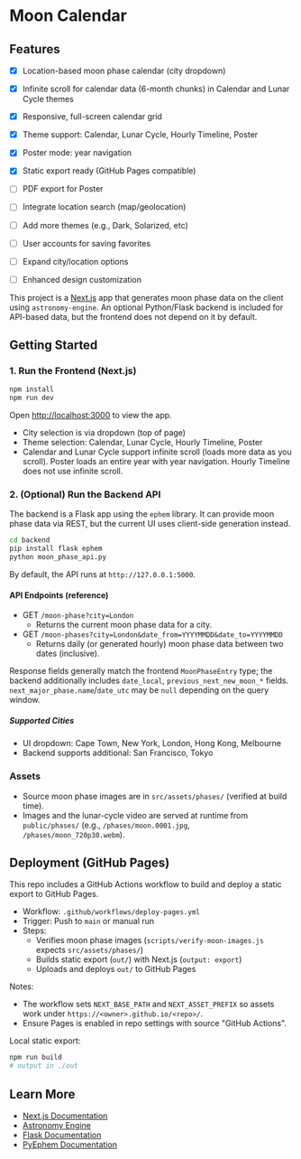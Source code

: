 # Moon Calendar

## Features

- [x] Location-based moon phase calendar (city dropdown)
- [x] Infinite scroll for calendar data (6-month chunks) in Calendar and Lunar Cycle themes
- [x] Responsive, full-screen calendar grid
- [x] Theme support: Calendar, Lunar Cycle, Hourly Timeline, Poster
- [x] Poster mode: year navigation
- [x] Static export ready (GitHub Pages compatible)
- [ ] PDF export for Poster
- [ ] Integrate location search (map/geolocation)
 
- [ ] Add more themes (e.g., Dark, Solarized, etc)
- [ ] User accounts for saving favorites
- [ ] Expand city/location options
- [ ] Enhanced design customization

This project is a [Next.js](https://nextjs.org) app that generates moon phase data on the client using `astronomy-engine`. An optional Python/Flask backend is included for API-based data, but the frontend does not depend on it by default.

## Getting Started

### 1. Run the Frontend (Next.js)

```bash
npm install
npm run dev
```

Open [http://localhost:3000](http://localhost:3000) to view the app.

- City selection is via dropdown (top of page)
- Theme selection: Calendar, Lunar Cycle, Hourly Timeline, Poster
- Calendar and Lunar Cycle support infinite scroll (loads more data as you scroll). Poster loads an entire year with year navigation. Hourly Timeline does not use infinite scroll.

### 2. (Optional) Run the Backend API

The backend is a Flask app using the `ephem` library. It can provide moon phase data via REST, but the current UI uses client-side generation instead.

```bash
cd backend
pip install flask ephem
python moon_phase_api.py
```

By default, the API runs at `http://127.0.0.1:5000`.

#### API Endpoints (reference)

- GET `/moon-phase?city=London`
  - Returns the current moon phase data for a city.
- GET `/moon-phases?city=London&date_from=YYYYMMDD&date_to=YYYYMMDD`
  - Returns daily (or generated hourly) moon phase data between two dates (inclusive).

Response fields generally match the frontend `MoonPhaseEntry` type; the backend additionally includes `date_local`, `previous_next_new_moon_*` fields. `next_major_phase.name`/`date_utc` may be `null` depending on the query window.

##### Supported Cities

- UI dropdown: Cape Town, New York, London, Hong Kong, Melbourne
- Backend supports additional: San Francisco, Tokyo

### Assets

- Source moon phase images are in `src/assets/phases/` (verified at build time).
- Images and the lunar-cycle video are served at runtime from `public/phases/` (e.g., `/phases/moon.0001.jpg`, `/phases/moon_720p30.webm`).

## Deployment (GitHub Pages)

This repo includes a GitHub Actions workflow to build and deploy a static export to GitHub Pages.

- Workflow: `.github/workflows/deploy-pages.yml`
- Trigger: Push to `main` or manual run
- Steps:
  - Verifies moon phase images (`scripts/verify-moon-images.js` expects `src/assets/phases/`)
  - Builds static export (`out/`) with Next.js (`output: export`)
  - Uploads and deploys `out/` to GitHub Pages

Notes:

- The workflow sets `NEXT_BASE_PATH` and `NEXT_ASSET_PREFIX` so assets work under `https://<owner>.github.io/<repo>/`.
- Ensure Pages is enabled in repo settings with source "GitHub Actions".

Local static export:

```bash
npm run build
# output in ./out
```

## Learn More

- [Next.js Documentation](https://nextjs.org/docs)
- [Astronomy Engine](https://github.com/cosinekitty/astronomy)
- [Flask Documentation](https://flask.palletsprojects.com/)
- [PyEphem Documentation](https://rhodesmill.org/pyephem/)
